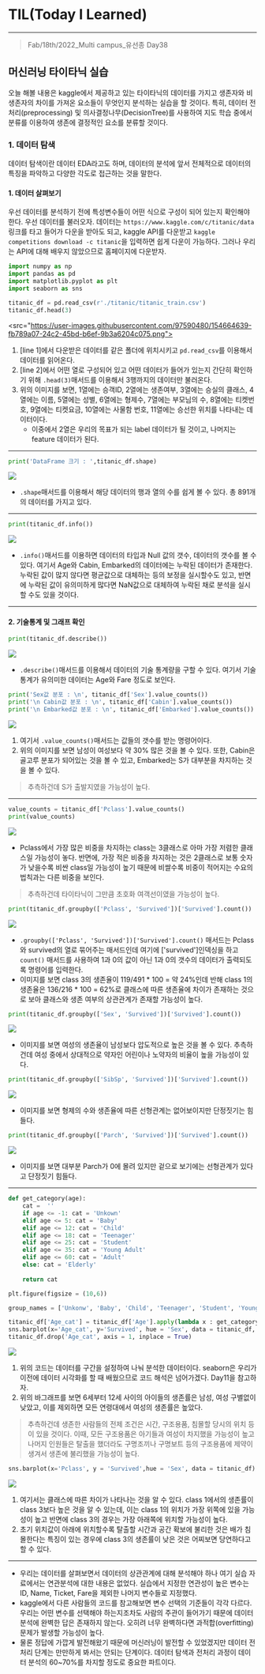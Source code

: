 # TIL(Today I Learned)

___

> Fab/18th/2022_Multi campus_유선종 Day38

## 머신러닝 타이타닉 실습
오늘 해볼 내용은 kaggle에서 제공하고 있는 타이타닉의 데이터를 가지고 생존자와 비생존자의 차이를 가져온 요소들이 무엇인지 분석하는 실습을 할 것이다. 특히, 데이터 전처리(preprocessing) 및 의사결정나무(DecisionTree)를 사용하여 지도 학습 중에서 분류를 이용하여 생존에 결정적인 요소를 분류할 것이다.

### 1. 데이터 탐색
데이터 탐색이란 데이터 EDA라고도 하며, 데이터의 분석에 앞서 전체적으로 데이터의 특징을 파악하고 다양한 각도로 접근하는 것을 말한다.
#### 1. 데이터 살펴보기
우선 데이터를 분석하기 전에 특성변수들이 어떤 식으로 구성이 되어 있는지 확인해야 한다. 우선 데이터를 불러오자. 데이터는 `https://www.kaggle.com/c/titanic/data` 링크를 타고 들어가 다운을 받아도 되고, kaggle API를 다운받고 `kaggle competitions download -c titanic`을 입력하면 쉽게 다운이 가능하다. 그러나 우리는 API에 대해 배우지 않았으므로 홈페이지에 다운받자.

```python
import numpy as np
import pandas as pd
import matplotlib.pyplot as plt
import seaborn as sns

titanic_df = pd.read_csv(r'./titanic/titanic_train.csv')                                                #line 1
titanic_df.head(3)                                                                                      #line 2
```

<src="https://user-images.githubusercontent.com/97590480/154664639-fb789a07-24c2-45bd-b6ef-9b3a6204c075.png">

1. [line 1]에서 다운받은 데이터를 같은 폴더에 위치시키고 `pd.read_csv`를 이용해서 데이터를 읽어온다.
2. [line 2]에서 어떤 열로 구성되어 있고 어떤 데이터가 들어가 있는지 간단히 확인하기 위해 `.head(3)`매서드를 이용해서 3행까지의 데이터만 불러온다.
3. 위의 이미지를 보면, 1열에는 승객ID, 2열에는 생존여부, 3열에는 승실의 클래스, 4열에는 이름, 5열에는 성별, 6열에는 형제수, 7열에는 부모님의 수, 8열에는 티켓번호, 9열에는 티켓요금, 10열에는 사물함 번호, 11열에는 승선한 위치를 나타내는 데이터이다.
    - 이중에서 2열은 우리의 목표가 되는 label 데이터가 될 것이고, 나머지는 feature 데이터가 된다.

___

```python
print('DataFrame 크기 : ',titanic_df.shape)
```

<img src="https://user-images.githubusercontent.com/97590480/154665441-d9d5a07e-7e57-45ff-b56a-8a22cc661dbe.png">

- `.shape`매서드를 이용해서 해당 데이터의 행과 열의 수를 쉽게 볼 수 있다. 총 891개의 데이터를 가지고 있다.

___

```python
print(titanic_df.info())
```

<img src="https://user-images.githubusercontent.com/97590480/154665832-3bb4737c-3598-4ea6-b540-5f73c1e707f0.png">

- `.info()`매서드를 이용하면 데이터의 타입과 Null 값의 갯수, 데이터의 갯수를 볼 수 있다. 여기서 Age와 Cabin, Embarked의 데이터에는 누락된 데이터가 존재한다. 누락된 값이 많지 않다면 평균값으로 대체하는 등의 보정을 실시할수도 있고, 반면에 누락된 값이 유의미하게 많다면 NaN값으로 대체하여 누락된 채로 분석을 실시할 수도 있을 것이다.

___

#### 2. 기술통계 및 그래프 확인


```python
print(titanic_df.describe())
```

<img src="https://user-images.githubusercontent.com/97590480/154666331-f5e8bcc0-0b1b-430f-a054-e3f2eb066179.png">

- `.describe()`매서드를 이용해서 데이터의 기술 통계량을 구할 수 있다. 여기서 기술 통계가 유의미한 데이터는 Age와 Fare 정도로 보인다.

```python
print('Sex값 분포 : \n', titanic_df['Sex'].value_counts())
print('\n Cabin값 분포 : \n', titanic_df['Cabin'].value_counts())
print('\n Embarked값 분포 : \n', titanic_df['Embarked'].value_counts())
```

<img src="https://user-images.githubusercontent.com/97590480/154670119-38d22de7-9244-4b59-b4e9-2a36c1e0e0ca.png">

1. 여기서 `.value_counts()`매서드는 값들의 갯수를 받는 명령어이다. 
2. 위의 이미지를 보면 남성이 여성보다 약 30% 많은 것을 볼 수 있다. 또한, Cabin은 골고루 분포가 되어있는 것을 볼 수 있고, Embarked는 S가 대부분을 차지하는 것을 볼 수 있다.
> 추측하건데 S가 출발지였을 가능성이 높다.
___

```python
value_counts = titanic_df['Pclass'].value_counts()
print(value_counts)
```

<img src="https://user-images.githubusercontent.com/97590480/154670801-6a0b41f6-a819-44d5-9570-42228d250f67.png">

- Pclass에서 가장 많은 비중을 차지하는 class는 3클래스로 아마 가장 저렴한 클래스일 가능성이 놓다. 반면에, 가장 적은 비중을 차지하는 것은 2클래스로 보통 숫자가 낮을수록 비싼 class일 가능성이 높기 때문에 비쌀수록 비중이 적어지는 수요의 법칙과는 다른 비중을 보인다.
> 추측하건데 타이타닉이 그만큼 초호화 여객선이였을 가능성이 높다.

```python
print(titanic_df.groupby(['Pclass', 'Survived'])['Survived'].count())
```

<img src="https://user-images.githubusercontent.com/97590480/154680252-557e9842-c34e-4456-ac37-95a00e6c02a0.png">

- `.groupby(['Pclass', 'Survived'])['Survived'].count()` 매서드는 Pclass와 survived의 열로 묶어주는 매서드인데 여기에 ['survived']인덱싱을 하고 `count()` 매서드를 사용하여 1과 0의 값이 아닌 1과 0의 갯수의 데이터가 출력되도록 명령어를 입력한다.
- 이미지를 보면 class 3의 생존율이 119/491 * 100 = 약 24%인데 반해 class 1의 생존율은 136/216 * 100 = 62%로 클래스에 따른 생존율에 차이가 존재하는 것으로 보아 클래스와 생존 여부의 상관관계가 존재할 가능성이 높다.

```python
print(titanic_df.groupby(['Sex', 'Survived'])['Survived'].count())
```

<img src="https://user-images.githubusercontent.com/97590480/154681128-b17ae295-8285-4122-9038-130fd9135e91.png">

- 이미지를 보면 여성의 생존율이 남성보다 압도적으로 높은 것을 볼 수 있다. 추측하건데 여성 중에서 상대적으로 약자인 어린이나 노약자의 비율이 높을 가능성이 있다.

```python
print(titanic_df.groupby(['SibSp', 'Survived'])['Survived'].count())
```

<img src="https://user-images.githubusercontent.com/97590480/154681805-7c54ff7d-52be-42a3-9fd1-0ce8448045e1.png">

- 이미지를 보면 형제의 수와 생존율에 따른 선형관계는 없어보이지만 단정짓기는 힘들다.

```python
print(titanic_df.groupby(['Parch', 'Survived'])['Survived'].count())
```

<img src="https://user-images.githubusercontent.com/97590480/154682200-dff5df2c-8579-4764-80ad-d219b823e72f.png">

- 이미지를 보면 대부분 Parch가 0에 몰려 있지만 겉으로 보기에는 선형관계가 있다고 단정짓기 힘들다.
___
```python
def get_category(age):
    cat =  ''
    if age <= -1: cat = 'Unkown'
    elif age <= 5: cat = 'Baby'
    elif age <= 12: cat = 'Child'
    elif age <= 18: cat = 'Teenager'
    elif age <= 25: cat = 'Student'
    elif age <= 35: cat = 'Young Adult'
    elif age <= 60: cat = 'Adult'
    else: cat = 'Elderly'
        
    return cat

plt.figure(figsize = (10,6))

group_names = ['Unkonw', 'Baby', 'Child', 'Teenager', 'Student', 'Young Adult', 'Adult', 'Elderly']

titanic_df['Age_cat'] = titanic_df['Age'].apply(lambda x : get_category(x))
sns.barplot(x='Age_cat', y='Survived', hue = 'Sex', data = titanic_df, order=group_names)
titanic_df.drop('Age_cat', axis = 1, inplace = True)
```

<img src="https://user-images.githubusercontent.com/97590480/154682397-9953e105-8ead-4b84-9a2d-57fe072600f1.png">
 
1. 위의 코드는 데이터를 구간을 설정하여 나눠 분석한 데이터이다. seaborn은 우리가 이전에 데이터 시각화를 할 때 배웠으므로 코드 해석은 넘어가겠다. Day11을 참고하자.
2. 위의 바그래프를 보면 6세부터 12세 사이의 아이들의 생존률은 남성, 여성 구별없이 낮았고, 이를 제외하면 모든 연령대에서 여성의 생존률은 높았다.
> 추측하건데 생존한 사람들의 전제 조건은 시간, 구조용품, 침몰할 당시의 위치 등이 있을 것이다. 이때, 모든 구조용품은 아기들과 여성이 차지했을 가능성이 높고 나머지 인원들은 탈출을 했더라도 구명조끼나 구명보트 등의 구조용품에 제약이 생겨서 생존에 불리했을 가능성이 높다.

```python
sns.barplot(x='Pclass', y = 'Survived',hue = 'Sex', data = titanic_df)
```

<img src="https://user-images.githubusercontent.com/97590480/154683510-3435809f-4bf1-457d-a409-6e8b81942492.png">

1. 여기서는 클래스에 따른 차이가 나타나는 것을 알 수 있다. class 1에서의 생존률이 class 3보다 높은 것을 알 수 있는데, 이는 class 1의 위치가 가장 위쪽에 있을 가능성이 높고 반면에 class 3의 경우는 가장 아래쪽에 위치할 가능성이 높다.
2. 초기 위치값이 아래에 위치할수록 탈출할 시간과 공간 확보에 불리한 것은 배가 침몰한다는 특징이 있는 경우에 class 3의 생존률이 낮은 것은 어찌보면 당연하다고 할 수 있다.
___
- 우리는 데이터를 살펴보면서 데이터의 상관관계에 대해 분석해야 하나 여기 실습 자료에서는 연관분석에 대한 내용은 없었다. 실습에서 지정한 연관성이 높은 변수는 ID, Name, Ticket, Fare을 제외한 나머지 변수들로 지정했다.
- kaggle에서 다른 사람들의 코드를 참고해보면 변수 선택의 기준들이 각각 다르다. 우리는 어떤 변수를 선택해야 하는지조차도 사람의 주관이 들어가기 때문에 데이터 분석에 완벽한 답은 존재하지 않는다. 오히려 너무 완벽하다면 과적합(overfitting)문제가 발생할 가능성이 높다.
- 물론 정답에 가깝게 발전해왔기 때문에 머신러닝이 발전할 수 있었겠지만 데이터 전처리 단계는 만만하게 봐서는 안되는 단계이다. 데이터 탐색과 전처리 과정이 데이터 분석의 60~70%를 차지할 정도로 중요한 파트이다.